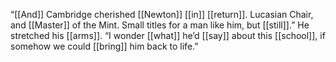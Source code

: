 “[[And]] Cambridge cherished [[Newton]] [[in]] [[return]]. Lucasian Chair, and [[Master]] of the Mint. Small titles for a man like him, but [[still]].” He stretched his [[arms]]. “I wonder [[what]] he’d [[say]] about this [[school]], if somehow we could [[bring]] him back to life.”